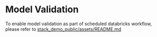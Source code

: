 # Model Validation
To enable model validation as part of scheduled databricks workflow, please refer to [stack_demo_public/assets/README.md](../assets/README.md)